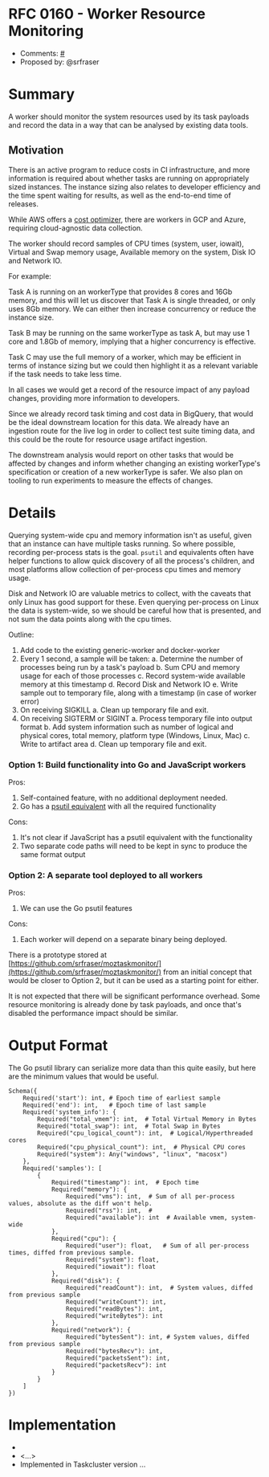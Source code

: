 # RFC 0160 - Worker Resource Monitoring
* Comments: [#<number>](https://github.com/taskcluster/taskcluster-rfcs/pull/160)
* Proposed by: @srfraser

# Summary

A worker should monitor the system resources used by its task payloads and record the data in a way that can be analysed by
existing data tools.

## Motivation

There is an active program to reduce costs in CI infrastructure, and more information is required about whether tasks are running on appropriately sized instances. The instance sizing also relates to developer efficiency and the time spent waiting for results, as well as the end-to-end time of releases.

While AWS offers a [cost optimizer](https://console.aws.amazon.com/compute-optimizer/home?region=us-east-1#/dashboard), there are workers in GCP and Azure, requiring cloud-agnostic data collection.

The worker should record samples of CPU times (system, user, iowait), Virtual and Swap memory usage, Available memory on the system, Disk IO and Network IO.

For example:

Task A is running on an workerType that provides 8 cores and 16Gb memory, and this will let us discover that Task A is single threaded, or only uses 8Gb memory. We can either then increase concurrency or reduce the instance size.

Task B may be running on the same workerType as task A, but may use 1 core and 1.8Gb of memory, implying that a higher concurrency is effective.

Task C may use the full memory of a worker, which may be efficient in terms of instance sizing but we could then highlight it as a relevant variable if the task needs to take less time.

In all cases we would get a record of the resource impact of any payload changes, providing more information to developers.

Since we already record task timing and cost data in BigQuery, that would be the ideal downstream location for this data. We already have an ingestion route for the live log in order to collect test suite timing data, and this could be the route for resource usage artifact ingestion.

The downstream analysis would report on other tasks that would be affected by changes and inform whether changing an existing workerType's specification or creation of a new workerType is safer. We also plan on tooling to run experiments to measure the effects of changes.


# Details

Querying system-wide cpu and memory information isn't as useful, given that an instance can have multiple tasks running. So where possible, recording per-process stats is the goal. `psutil` and equivalents often have helper functions to allow quick discovery of all the process's children, and most platforms allow collection of per-process cpu times and memory usage.

Disk and Network IO are valuable metrics to collect, with the caveats that only Linux has good support for these. Even querying per-process on Linux the data is system-wide, so we should be careful how that is presented, and not sum the data points along with the cpu times.



Outline:

1. Add code to the existing generic-worker and docker-worker
2. Every 1 second, a sample will be taken:
   a. Determine the number of processes being run by a task's payload
   b. Sum CPU and memory usage for each of those processes
   c. Record system-wide available memory at this timestamp
   d. Record Disk and Network IO
   e. Write sample out to temporary file, along with a timestamp (in case of worker error)
3. On receiving SIGKILL
   a. Clean up temporary file and exit.
4. On receiving SIGTERM or SIGINT
   a. Process temporary file into output format
   b. Add system information such as number of logical and physical cores, total memory, platform type (Windows, Linux, Mac)
   c. Write to artifact area
   d. Clean up temporary file and exit.


### Option 1: Build functionality into Go and JavaScript workers

Pros:

1. Self-contained feature, with no additional deployment needed.
2. Go has a [psutil equivalent](https://godoc.org/github.com/shirou/gopsutil) with all the required functionality

Cons:

1. It's not clear if JavaScript has a psutil equivalent with the functionality
2. Two separate code paths will need to be kept in sync to produce the same format output

### Option 2: A separate tool deployed to all workers

Pros:

1. We can use the Go psutil features

Cons:

1. Each worker will depend on a separate binary being deployed.

There is a prototype stored at [https://github.com/srfraser/moztaskmonitor/](https://github.com/srfraser/moztaskmonitor/) from an initial concept that would be closer to Option 2, but it can be used as a starting point for either.

It is not expected that there will be significant performance overhead. Some resource monitoring is already done by task payloads, and once that's disabled the performance impact should be similar.

# Output Format

The Go psutil library can serialize more data than this quite easily, but here are the minimum values that would be useful.

```
Schema({
    Required('start'): int, # Epoch time of earliest sample
    Required('end'): int,   # Epoch time of last sample
    Required('system_info'): {
        Required("total_vmem"): int,  # Total Virtual Memory in Bytes
        Required("total_swap"): int,  # Total Swap in Bytes
        Required("cpu_logical_count"): int,  # Logical/Hyperthreaded cores
        Required("cpu_physical_count"): int,  # Physical CPU cores
        Required("system"): Any("windows", "linux", "macosx")
    },
    Required('samples'): [
        {
            Required("timestamp"): int,  # Epoch time
            Required("memory"): {
                Required("vms"): int,  # Sum of all per-process values, absolute as the diff won't help.
                Required("rss"): int,  #
                Required("available"): int  # Available vmem, system-wide
            },
            Required("cpu"): {
                Required("user"): float,   # Sum of all per-process times, diffed from previous sample.
                Required("system"): float,
                Required("iowait"): float
            },
            Required("disk"): {
                Required("readCount"): int,  # System values, diffed from previous sample
                Required("writeCount"): int,
                Required("readBytes"): int,
                Required("writeBytes"): int
            },
            Required("network"): {
                Required("bytesSent"): int, # System values, diffed from previous sample
                Required("bytesRecv"): int,
                Required("packetsSent"): int,
                Required("packetsRecv"): int
            }
        }
    ]
})
```

# Implementation


* <link to tracker bug, issue, etc.>
* <...>
* Implemented in Taskcluster version ...
